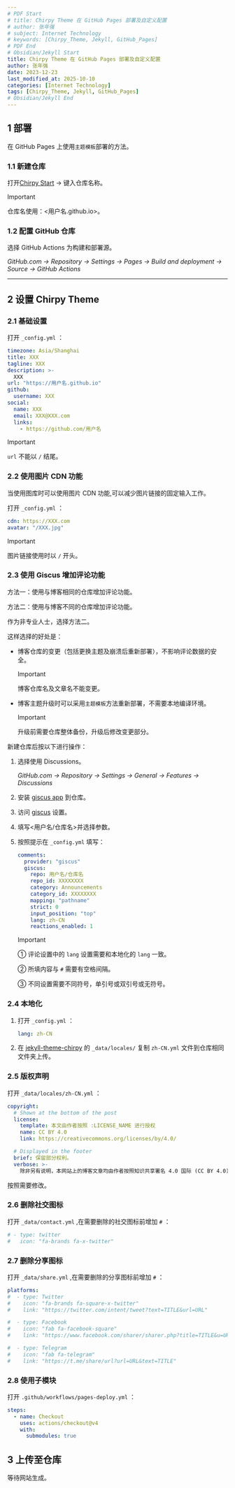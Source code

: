```yaml
---
# PDF Start
# title: Chirpy Theme 在 GitHub Pages 部署及自定义配置
# author: 张年强
# subject: Internet Technology
# keywords: [Chirpy_Theme, Jekyll, GitHub_Pages]
# PDF End
# Obsidian/Jekyll Start
title: Chirpy Theme 在 GitHub Pages 部署及自定义配置
author: 张年强
date: 2023-12-23
last_modified_at: 2025-10-10
categories: [Internet Technology]
tags: [Chirpy_Theme, Jekyll, GitHub_Pages]
# Obsidian/Jekyll End
---
```


## 1 部署

在 GitHub Pages 上使用`主题模板`部署的方法。

### 1.1 新建仓库

打开[Chirpy Start](https://github.com/cotes2020/chirpy-starter/generate) -> 键入仓库名称。

> [!IMPORTANT]
>
> 仓库名使用：<用户名.github.io>。

### 1.2 配置 GitHub 仓库

选择 GitHub Actions 为构建和部署源。

_GitHub.com -> Repository -> Settings -> Pages -> Build and deployment -> Source -> GitHub Actions_

---

## 2 设置 Chirpy Theme

### 2.1 基础设置

打开 `_config.yml` ：

```yaml
timezone: Asia/Shanghai
title: XXX
tagline: XXX
description: >-
  XXX
url: "https://用户名.github.io"
github:
  username: XXX
social:
  name: XXX
  email: XXX@XXX.com
  links:
    - https://github.com/用户名
```

> [!IMPORTANT]
>
> `url` 不能以 `/` 结尾。

### 2.2 使用图片 CDN 功能

当使用图库时可以使用图片 CDN 功能,可以减少图片链接的固定输入工作。

打开 `_config.yml` ：

```yaml
cdn: https://XXX.com
avatar: "/XXX.jpg"
```

> [!IMPORTANT]
>
> 图片链接使用时以 `/` 开头。

### 2.3 使用 Giscus 增加评论功能

方法一：使用与博客相同的仓库增加评论功能。

方法二：使用与博客不同的仓库增加评论功能。

作为非专业人士，选择方法二。

这样选择的好处是：

- 博客仓库的变更（包括更换主题及崩溃后重新部署），不影响评论数据的安全。

  > [!IMPORTANT]
  >
  > 博客仓库名及文章名不能变更。

- 博客主题升级时可以采用`主题模板`方法重新部署，不需要本地编译环境。

  > [!IMPORTANT]
  >
  > 升级前需要仓库整体备份，升级后修改变更部分。

新建仓库后按以下进行操作：

1. 选择使用 Discussions。

   _GitHub.com -> Repository -> Settings -> General -> Features -> Discussions_

2. 安装 [giscus app](https://github.com/apps/giscus) 到仓库。

3. 访问 [giscus](https://giscus.app/zh-CN) 设置。

4. 填写<用户名/仓库名>并选择参数。

5. 按照提示在 `_config.yml` 填写：

   ```yaml
   comments:
     provider: "giscus"
     giscus:
       repo: 用户名/仓库名
       repo_id: XXXXXXXX
       category: Announcements
       category_id: XXXXXXXX
       mapping: "pathname"
       strict: 0
       input_position: "top"
       lang: zh-CN
       reactions_enabled: 1
   ```

   > [!IMPORTANT]
   >
   > ① 评论设置中的 `lang` 设置需要和本地化的 `lang` 一致。
   >
   > ② 所填内容与 `#` 需要有空格间隔。
   >
   > ③ 不同设置需要不同符号，单引号或双引号或无符号。

### 2.4 本地化

1. 打开 `_config.yml` ：

   ```yaml
   lang: zh-CN
   ```

2. 在 [jekyll-theme-chirpy](https://github.com/cotes2020/jekyll-theme-chirpy) 的 `_data/locales/` 复制 `zh-CN.yml` 文件到仓库相同文件夹上传。

### 2.5 版权声明

打开 `_data/locales/zh-CN.yml` ：

```yaml
copyright:
  # Shown at the bottom of the post
  license:
    template: 本文由作者按照 :LICENSE_NAME 进行授权
    name: CC BY 4.0
    link: https://creativecommons.org/licenses/by/4.0/

  # Displayed in the footer
  brief: 保留部分权利。
  verbose: >-
    除非另有说明，本网站上的博客文章均由作者按照知识共享署名 4.0 国际 (CC BY 4.0) 许可协议进行授权。
```

按照需要修改。

### 2.6 删除社交图标

打开 `_data/contact.yml` ,在需要删除的社交图标前增加 `#` ：

```yaml
# - type: twitter
#   icon: "fa-brands fa-x-twitter"
```

### 2.7 删除分享图标

打开 `_data/share.yml` ,在需要删除的分享图标前增加 `#` ：

```yaml
platforms:
#  - type: Twitter
#    icon: "fa-brands fa-square-x-twitter"
#    link: "https://twitter.com/intent/tweet?text=TITLE&url=URL"

#  - type: Facebook
#    icon: "fab fa-facebook-square"
#    link: "https://www.facebook.com/sharer/sharer.php?title=TITLE&u=URL"

#  - type: Telegram
#    icon: "fab fa-telegram"
#    link: "https://t.me/share/url?url=URL&text=TITLE"
```

### 2.8 使用子模块

打开 `.github/workflows/pages-deploy.yml` ：

```yaml
steps:
  - name: Checkout
    uses: actions/checkout@v4
    with:
      submodules: true
```

## 3 上传至仓库

等待网站生成。
